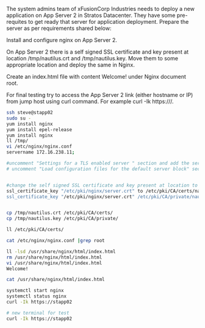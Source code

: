 The system admins team of xFusionCorp Industries needs to deploy a new application on App Server 2 in Stratos Datacenter. They have some pre-requites to get ready that server for application deployment. Prepare the server as per requirements shared below:


Install and configure nginx on App Server 2.

On App Server 2 there is a self signed SSL certificate and key present at location /tmp/nautilus.crt and /tmp/nautilus.key. Move them to some appropriate location and deploy the same in Nginx.

Create an index.html file with content Welcome! under Nginx document root.

For final testing try to access the App Server 2 link (either hostname or IP) from jump host using curl command. For example curl -Ik https://<app-server-ip>/.

```sh
ssh steve@stapp02
sudo su -
yum install nginx
yum install epel-release
yum install nginx
ll /tmp/
vi /etc/nginx/nginx.conf
servername 172.16.238.11;

#uncomment "Settings for a TLS enabled server " section and add the servername
# uncomment "Load configuration files for the default server block" section and remove # from include /etc/nginx/default.d/^.conf 


#change the self signed SSL certificate and key present at location to an appropriate location
ssl_certificate_key "/etc/pki/nginx/server.crt" to /etc/pki/CA/certs/nautilus.crt"
ssl_certificate_key "/etc/pki/nginx/server.crt" /etc/pki/CA/private/nautilus.key";


cp /tmp/nautilus.crt /etc/pki/CA/certs/
cp /tmp/nautilus.key /etc/pki/CA/private/

ll /etc/pki/CA/certs/

cat /etc/nginx/nginx.conf |grep root

ll -lsd /usr/share/nginx/html/index.html
rm /usr/share/nginx/html/index.html
vi /usr/share/nginx/html/index.html
Welcome!

cat /usr/share/nginx/html/index.html

systemctl start nginx
systemctl status nginx
curl -Ik https://stapp02

# new terminal for test
curl -Ik https://stapp02
```

